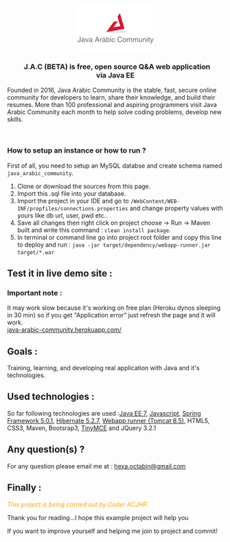 <div align="center">
  <img src="https://github.com/Coder-ACJHP/Java-Arabic-Community/blob/master/WebContent/resources/images/Logo.png">
   <h3> 
    J.A.C (BETA) is free, open source Q&amp;A web application<br/> via Java EE</h3>
</div>
<p>Founded in 2016, Java Arabic Community is the stable, fast, secure online community for developers to learn, share their knowledge, and build their resumes. More than 100 professional and aspiring programmers visit Java Arabic Community each month to help solve coding problems, develop new skills.</p><br>
<h3>How to setup an instance or how to run ? </h3>
<p>First of all, you need to setup an MySQL databse and create schema named <code>java_arabic_community</code>.</p>
<ol>
 <li> Clone or download the sources from this page.</li>
 <li> Import <a>this .sql</a> file into your database.</li>
 <li> Import the project in your IDE and go to <code>/WebContent/WEB-INF/propfiles/connections.properties</code> and change property values with yours like db url, user, pwd etc..</li>
  <li>Save all changes then right click on project choose -> Run -> Maven built and write this command : <code>clean install package</code>.</li>
 <li> In terminal or command line go into project root folder and copy this line to deploy and run :
   <code>java -jar target/dependency/webapp-runner.jar target/*.war</code>
 </li>
</ol>

<h2>Test it in live demo site : </h2> 
<h3>Important note : </h3><label>It may work slow because it's working on free plan (Heroku dynos sleeping in 30 min) so if you get "Application error" just refresh the page and it will work.</label>
<div>
<a href="https://java-arabic-community.herokuapp.com">java-arabic-community.herokuapp.com/</a>
</div> 

<h2>Goals :</h2> 
Training, learning, and developing real application with Java and it's technologies.

<h2> Used technologies :</h2> 
So far following technologies are used :<a href="https://blogs.oracle.com/java/java-ee-8-overview">Java EE 7</a>, <a href="https://www.javascript.com/">Javascript</a>, <a href="https://spring.io/">Spring Framework 5.0.1</a>, <a href="http://hibernate.org/orm/documentation/5.0/">Hibernate 5.2.7</a>, <a href="https://github.com/jsimone/webapp-runner">Webapp runner (Tomcat 8.5)</a>, HTML5, CSS3, Maven, Bootsrap3,
<a href="https://www.tinymce.com/">TinyMCE</a> and JQuery 3.2.1</a>

<h2> Any question(s) ?</h2> 
For any question please email me at : <a href="mailto:hexa.octabin@gmail.com">hexa.octabin@gmail.com</a>

<h2> Finally : </h2> 
<label style="font-style: oblique; color:#ffa500; float:left;"> This project is being carried out by Coder ACJHP.</label><br>
<p>Thank you for reading...I hope this example project will help you</p>
<p>If you want to improve yourself and helping me join to project and commit!</p>

